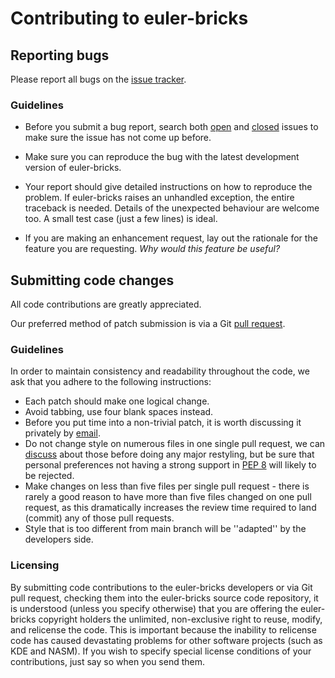 # Contributing to euler-bricks

## Reporting bugs

Please report all bugs on the [issue tracker](https://github.com/epsylon/euler-bricks/issues).

### Guidelines

* Before you submit a bug report, search both [open](https://github.com/epsylon/euler-bricks/issues?q=is%3Aopen+is%3Aissue) and [closed](https://github.com/epsylon/euler-bricks/issues?q=is%3Aissue+is%3Aclosed) issues to make sure the issue has not come up before. 

* Make sure you can reproduce the bug with the latest development version of euler-bricks.

* Your report should give detailed instructions on how to reproduce the problem. If euler-bricks raises an unhandled exception, the entire traceback is needed. Details of the unexpected behaviour are welcome too. A small test case (just a few lines) is ideal.

* If you are making an enhancement request, lay out the rationale for the feature you are requesting. *Why would this feature be useful?*

## Submitting code changes

All code contributions are greatly appreciated.

Our preferred method of patch submission is via a Git [pull request](https://help.github.com/articles/using-pull-requests).

### Guidelines

In order to maintain consistency and readability throughout the code, we ask that you adhere to the following instructions:

* Each patch should make one logical change.
* Avoid tabbing, use four blank spaces instead.
* Before you put time into a non-trivial patch, it is worth discussing it privately by [email](mailto:epsylon@riseup.net).
* Do not change style on numerous files in one single pull request, we can [discuss](mailto:epsylon@riseup.net) about those before doing any major restyling, but be sure that personal preferences not having a strong support in [PEP 8](http://www.python.org/dev/peps/pep-0008/) will likely to be rejected.
* Make changes on less than five files per single pull request - there is rarely a good reason to have more than five files changed on one pull request, as this dramatically increases the review time required to land (commit) any of those pull requests.
* Style that is too different from main branch will be ''adapted'' by the developers side.

### Licensing

By submitting code contributions to the euler-bricks developers or via Git pull request, checking them into the euler-bricks source code repository, it is understood (unless you specify otherwise) that you are offering the euler-bricks copyright holders the unlimited, non-exclusive right to reuse, modify, and relicense the code. This is important because the inability to relicense code has caused devastating problems for other software projects (such as KDE and NASM). If you wish to specify special license conditions of your contributions, just say so when you send them.

